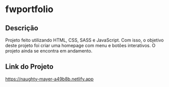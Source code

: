 # fwportfolio
###
## Descrição
Projeto feito utilizando HTML, CSS, SASS e JavaScript. Com isso, o objetivo deste projeto foi criar uma homepage com menu e botões interativos. O projeto ainda se encontra em andamento.

## Link do Projeto
https://naughty-mayer-a49b8b.netlify.app
